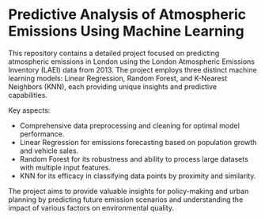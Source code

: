 # Predictive Analysis of Atmospheric Emissions Using Machine Learning

This repository contains a detailed project focused on predicting atmospheric emissions in London using the London Atmospheric Emissions Inventory (LAEI) data from 2013. The project employs three distinct machine learning models: Linear Regression, Random Forest, and K-Nearest Neighbors (KNN), each providing unique insights and predictive capabilities. 

Key aspects:
- Comprehensive data preprocessing and cleaning for optimal model performance.
- Linear Regression for emissions forecasting based on population growth and vehicle sales.
- Random Forest for its robustness and ability to process large datasets with multiple input features.
- KNN for its efficacy in classifying data points by proximity and similarity.

The project aims to provide valuable insights for policy-making and urban planning by predicting future emission scenarios and understanding the impact of various factors on environmental quality.




